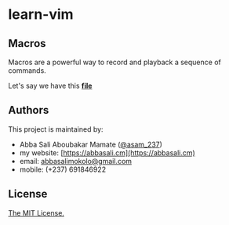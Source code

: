 # learn-vim

## Macros

Macros are a powerful way to record and playback a sequence of commands.

Let's say we have this [**file**](https://github.com/Asam237/learn-vim/blob/main/src/macro.txt)

## Authors

This project is maintained by:

- Abba Sali Aboubakar Mamate ([@asam_237](https://twitter.com/asam_237))
- my website: [https://abbasali.cm](https://abbasali.cm)
- email: abbasalimokolo@gmail.com
- mobile: (+237) 691846922
  <br/>

## License

[The MIT License.](https://opensource.org/licenses/MIT)
